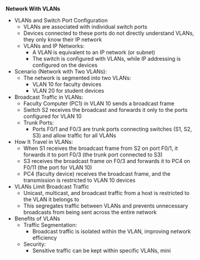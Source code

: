 **Network  With VLANs**
- VLANs and Switch Port Configuration
	- VLANs are associated with individual switch ports
	- Devices connected to these ports do not  directly understand VLANs, they only know their IP network
	- VLANs and IP Networks:
		- A VLAN is equivalent to an IP network (or subnet)
		- The switch is configured with VLANs, while IP addressing is configured on the devices
- Scenario (Network with Two VLANs):
	- The network is segmented into two VLANs:
		- VLAN 10 for faculty devices
		- VLAN 20 for student devices
- Broadcast Traffic in VLANs:
	- Faculty Computer (PC1) in VLAN 10 sends a broadcast frame
	- Switch S2 receives the broadcast and forwards it only to the ports configured for VLAN 10
	- Trunk Ports:
		- Ports F0/1 and F0/3 are trunk ports connecting switches (S1, S2, S3) and allow traffic for all VLANs
- How It Travel in VLANs:
	- When S1 receives the broadcast frame from S2 on port F0/1, it forwards it to port F0/3 (the trunk port connected to S3)
	- S3 receives the broadcast frame on F0/3 and forwards it to PC4 on F0/11 (the port for VLAN 10)
	- PC4 (faculty device) receives the broadcast frame, and the transmission is restricted to VLAN 10 devices
- VLANs Limit Broadcast Traffic
	- Unicast, multicast, and broadcast traffic from a host is restricted to the VLAN it belongs to
	- This segregates traffic between VLANs and prevents unnecessary broadcasts from being sent across the entire network
- Benefits of VLANs
	- Traffic Segmentation:
		- Broadcast traffic is isolated within the VLAN, improving network efficiency
	- Security:
		- Sensitive traffic can be kept within specific VLANs, mini